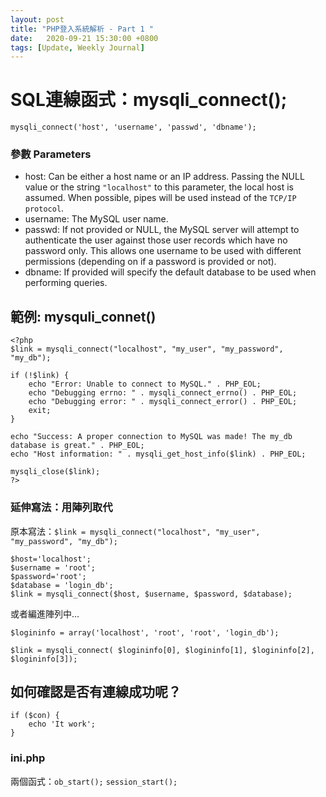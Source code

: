 ```yaml
---
layout: post
title: "PHP登入系統解析 - Part 1 "
date:   2020-09-21 15:30:00 +0800
tags: [Update, Weekly Journal]
---
```


# SQL連線函式：mysqli_connect();
`mysqli_connect('host', 'username', 'passwd', 'dbname');`

### 參數 Parameters
- host: Can be either a host name or an IP address. Passing the NULL value or the string `"localhost"` to this parameter, the local host is assumed. When possible, pipes will be used instead of the `TCP/IP protocol`.
- username: The MySQL user name.
- passwd: If not provided or NULL, the MySQL server will attempt to authenticate the user against those user records which have no password only. This allows one username to be used with different permissions (depending on if a password is provided or not).
- dbname: If provided will specify the default database to be used when performing queries.


## 範例: mysquli_connet()
```
<?php
$link = mysqli_connect("localhost", "my_user", "my_password", "my_db");

if (!$link) {
    echo "Error: Unable to connect to MySQL." . PHP_EOL;
    echo "Debugging errno: " . mysqli_connect_errno() . PHP_EOL;
    echo "Debugging error: " . mysqli_connect_error() . PHP_EOL;
    exit;
}

echo "Success: A proper connection to MySQL was made! The my_db database is great." . PHP_EOL;
echo "Host information: " . mysqli_get_host_info($link) . PHP_EOL;

mysqli_close($link);
?>
```

### 延伸寫法：用陣列取代
原本寫法：`$link = mysqli_connect("localhost", "my_user", "my_password", "my_db");`

```
$host='localhost';
$username = 'root';
$password='root';
$database = 'login_db';
$link = mysqli_connect($host, $username, $password, $database);
```
或者編進陣列中...
```
$logininfo = array('localhost', 'root', 'root', 'login_db');

$link = mysqli_connect( $logininfo[0], $logininfo[1], $logininfo[2], $logininfo[3]);
```

## 如何確認是否有連線成功呢？
```
if ($con) {
	echo 'It work';
}
```

### ini.php
兩個函式：`ob_start();` `session_start();`

